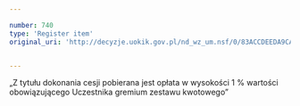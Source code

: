 ```yaml
---

number: 740
type: 'Register item'
original_uri: 'http://decyzje.uokik.gov.pl/nd_wz_um.nsf/0/83ACCDEEDA9CA96AC12572DD00329690?OpenDocument'


---
```


„Z tytułu dokonania cesji pobierana jest opłata w wysokości 1 % wartości obowiązującego Uczestnika gremium zestawu kwotowego”
